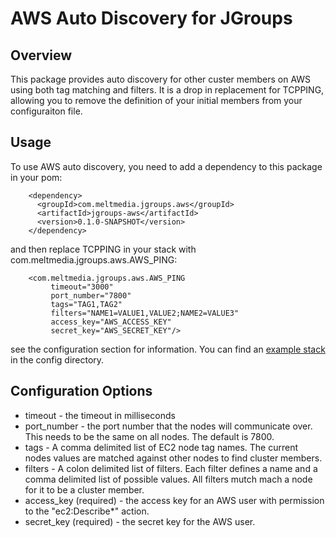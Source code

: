 AWS Auto Discovery for JGroups
==============================
Overview
--------
This package provides auto discovery for other custer members on AWS using both tag matching and filters.  It is
a drop in replacement for TCPPING, allowing you to remove the definition of your initial members from your configuraiton
file.

Usage
-----
To use AWS auto discovery, you need to add a dependency to this package in your pom:
```
    <dependency>
      <groupId>com.meltmedia.jgroups.aws</groupId>
      <artifactId>jgroups-aws</artifactId>
      <version>0.1.0-SNAPSHOT</version>
    </dependency>
```
and then replace TCPPING in your stack with com.meltmedia.jgroups.aws.AWS_PING:
```
    <com.meltmedia.jgroups.aws.AWS_PING
         timeout="3000"
         port_number="7800"
         tags="TAG1,TAG2"
         filters="NAME1=VALUE1,VALUE2;NAME2=VALUE3"
         access_key="AWS_ACCESS_KEY"
         secret_key="AWS_SECRET_KEY"/>
```
see the configuration section for information.  You can find an [example stack](./conf/aws_ping.xml) in the config directory.

Configuration Options
---------------------
* timeout - the timeout in milliseconds
* port_number - the port number that the nodes will communicate over.  This needs to be the same on all nodes.  The default is 7800.
* tags - A comma delimited list of EC2 node tag names.  The current nodes values are matched against other nodes to find
cluster members.
* filters - A colon delimited list of filters.  Each filter defines a name and a comma delimited list of possible values.
All filters mutch mach a node for it to be a cluster member.
* access_key (required) - the access key for an AWS user with permission to the "ec2:Describe*" action.
* secret_key (required) - the secret key for the AWS user.

